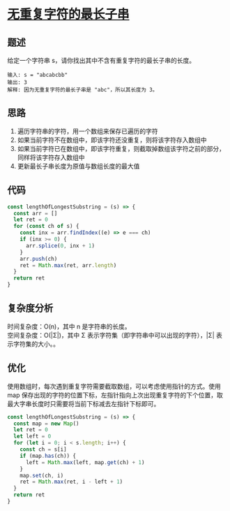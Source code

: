 # [无重复字符的最长子串](https://leetcode.cn/problems/longest-substring-without-repeating-characters)

## 题述

给定一个字符串 s，请你找出其中不含有重复字符的最长子串的长度。

```
输入: s = "abcabcbb"
输出: 3
解释: 因为无重复字符的最长子串是 "abc"，所以其长度为 3。
```

## 思路

1. 遍历字符串的字符，用一个数组来保存已遍历的字符
2. 如果当前字符不在数组中，即该字符还没重复，则将该字符存入数组中
3. 如果当前字符已在数组中，即该字符重复，则截取掉数组该字符之前的部分，同样将该字符存入数组中
4. 更新最长子串长度为原值与数组长度的最大值

## 代码

```javascript
const lengthOfLongestSubstring = (s) => {
  const arr = []
  let ret = 0
  for (const ch of s) {
    const inx = arr.findIndex((e) => e === ch)
    if (inx >= 0) {
      arr.splice(0, inx + 1)
    }
    arr.push(ch)
    ret = Math.max(ret, arr.length)
  }
  return ret
}
```

## 复杂度分析

时间复杂度：O(n)，其中 n 是字符串的长度。  
空间复杂度：O(|Σ|)，其中 Σ 表示字符集（即字符串中可以出现的字符），|Σ| 表示字符集的大小。。

## 优化

使用数组时，每次遇到重复字符需要截取数组，可以考虑使用指针的方式。使用 map 保存出现的字符的位置下标，左指针指向上次出现重复字符的下个位置，取最大字串长度时只需要将当前下标减去左指针下标即可。

```javascript
const lengthOfLongestSubstring = (s) => {
  const map = new Map()
  let ret = 0
  let left = 0
  for (let i = 0; i < s.length; i++) {
    const ch = s[i]
    if (map.has(ch)) {
      left = Math.max(left, map.get(ch) + 1)
    }
    map.set(ch, i)
    ret = Math.max(ret, i - left + 1)
  }
  return ret
}
```
